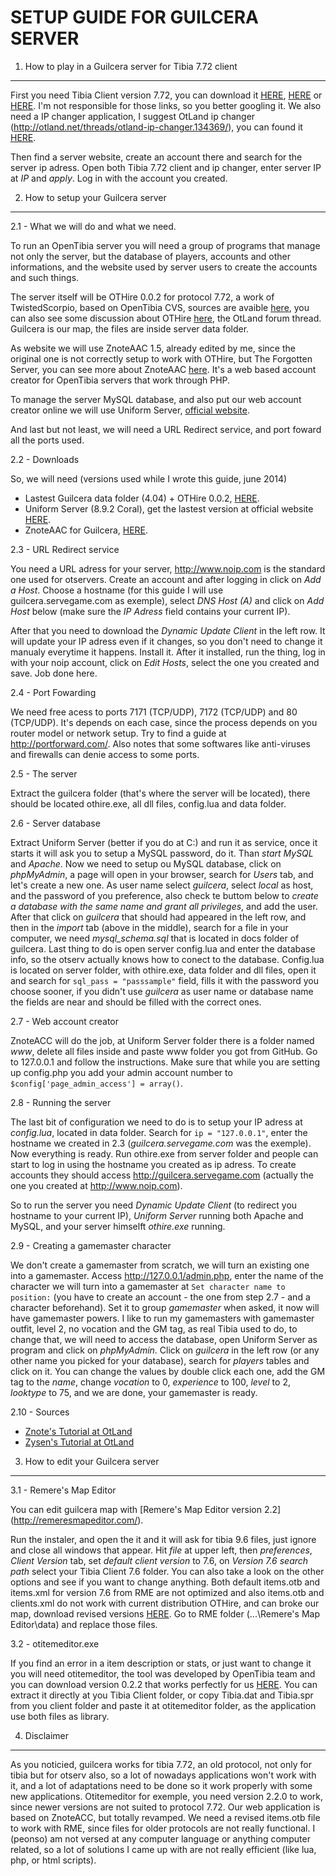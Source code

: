SETUP GUIDE FOR GUILCERA SERVER
===============================

1. How to play in a Guilcera server for Tibia 7.72 client
--------------------------------------------------------

First you need Tibia Client version 7.72, you can download it [HERE](http://lmgtfy.com/?q=Tibia+Client+7.72), [HERE](http://tibiaclient.com/?windows) or [HERE](http://remeresmapeditor.com/marklar.php?clients). I'm not responsible for those links, so you better googling it. We also need a IP changer application, I suggest OtLand ip changer (http://otland.net/threads/otland-ip-changer.134369/), you can found it [HERE](http://static.otland.net/ipchanger.exe).

Then find a server website, create an account there and search for the server ip adress. Open both Tibia 7.72 client and ip changer, enter server IP at *IP* and *apply*. Log in with the account you created.

2. How to setup your Guilcera server
------------------------------------

2.1 - What we will do and what we need.

To run an OpenTibia server you will need a group of programs that manage not only the server, but the database of players, accounts and other informations, and the website used by server users to create the accounts and such things.

The server itself will be OTHire 0.0.2 for protocol 7.72, a work of TwistedScorpio, based on OpenTibia CVS, sources are avaible [here](https://github.com/TwistedScorpio/OTHire/), you can also see some discussion about OTHire [here](http://otland.net/threads/7-72-othire-0-0-1b-based-in-otserv-trunk-latest.212153/), the OtLand forum thread. Guilcera is our map, the files are inside server data folder.

As website we will use ZnoteAAC 1.5, already edited by me, since the original one is not correctly setup to work with OTHire, but The Forgotten Server, you can see more about ZnoteAAC [here](https://github.com/Znote/ZnoteAAC/). It's a web based account creator for OpenTibia servers that work through PHP.

To manage the server MySQL database, and also put our web account creator online we will use Uniform Server, [official website](http://www.uniformserver.com/).

And last but not least, we will need a URL Redirect service, and port foward all the ports used.

2.2 - Downloads

So, we will need (versions used while I wrote this guide, june 2014)
- Lastest Guilcera data folder (4.04) + OTHire 0.0.2, [HERE](https://github.com/peonso/guilcera/tree/master/guilcera).
- Uniform Server (8.9.2 Coral), get the lastest version at official website [HERE](http://sourceforge.net/projects/miniserver/files/Uniform%20Server/8.9.2-Coral/Coral_8_9_2.exe/download).
- ZnoteAAC for Guilcera, [HERE](https://github.com/peonso/guilcera/tree/master/www).

2.3 - URL Redirect service

You need a URL adress for your server, http://www.noip.com is the standard one used for otservers. Create an account and after logging in click on *Add a Host*. Choose a hostname (for this guide I will use guilcera.servegame.com as exemple), select *DNS Host (A)* and click on *Add Host* below (make sure the *IP Adress* field contains your current IP).

After that you need to download the *Dynamic Update Client* in the left row. It will update your IP adress even if it changes, so you don't need to change it manualy everytime it happens. Install it. After it installed, run the thing, log in with your noip account, click on *Edit Hosts*, select the one you created and save. Job done here.

2.4 - Port Fowarding

We need free acess to ports 7171 (TCP/UDP), 7172 (TCP/UDP) and 80 (TCP/UDP). It's depends on each case, since the process depends on you router model or network setup. Try to find a guide at http://portforward.com/. Also notes that some softwares like anti-viruses and firewalls can denie access to some ports.

2.5 - The server

Extract the guilcera folder (that's where the server will be located), there should be located othire.exe, all dll files, config.lua and data folder.

2.6 - Server database

Extract Uniform Server (better if you do at C:\) and run it as service, once it starts it will ask you to setup a MySQL password, do it. Than *start MySQL* and *Apache*. Now we need to setup ou MySQL database, click on *phpMyAdmin*, a page will open in your browser, search for *Users* tab, and let's create a new one. As user name select *guilcera*, select *local* as host, and the password of you preference, also check te buttom below to *create a database with the same name and grant all privileges*, and add the user. After that click on *guilcera* that should had appeared in the left row, and then in the *import* tab (above in the middle), search for a file in your computer, we need *mysql_schema.sql* that is located in docs folder of guilcera. Last thing to do is open server config.lua and enter the database info, so the otserv actually knows how to conect to the database. Config.lua is located on server folder, with othire.exe, data folder and dll files, open it and search for `sql_pass = "passsample"` field, fills it with the password you choose sooner, if you didn't use *guilcera* as user name or database name the fields are near and should be filled with the correct ones.

2.7 - Web account creator

ZnoteACC will do the job, at Uniform Server folder there is a folder named *www*, delete all files inside and paste www folder you got from GitHub. Go to 127.0.0.1 and follow the instructions. Make sure that while you are setting up config.php you add your admin account number to `$config['page_admin_access'] = array()`.

2.8 - Running the server

The last bit of configuration we need to do is to setup your IP adress at *config.lua*, located in data folder. Search for `ip = "127.0.0.1"`, enter the hostname we created in 2.3 (*guilcera.servegame.com* was the exemple). Now everything is ready. Run othire.exe from server folder and people can start to log in using the hostname you created as ip adress. To create accounts they should access http://guilcera.servegame.com (actually the one you created at http://www.noip.com).

So to run the server you need *Dynamic Update Client* (to redirect you hostname to your current IP), *Uniform Server* running both Apache and MySQL, and your server himselft *othire.exe* running.

2.9 - Creating a gamemaster character

We don't create a gamemaster from scratch, we will turn an existing one into a gamemaster. Access http://127.0.0.1/admin.php, enter the name of the character we will turn into a gamemaster at `Set character name to position:` (you have to create an account - the one from step 2.7 - and a character beforehand). Set it to group *gamemaster* when asked, it now will have gamemaster powers. I like to run my gamemasters with gamemaster outfit, level 2, no vocation and the GM tag, as real Tibia used to do, to change that, we will need to access the database, open Uniform Server as program and click on *phpMyAdmin*. Click on *guilcera* in the left row (or any other name you picked for your database), search for *players* tables and click on it. You can change the values by double click each one, add the GM tag to the *name*, change *vocation* to 0, *experience* to 100, *level* to 2, *looktype* to 75, and we are done, your gamemaster is ready.

2.10 - Sources
- [Znote's Tutorial at OtLand](http://otland.net/threads/from-nothing-to-a-fully-working-secured-ot-server-uniform-server-tfs-0-3-6.77593/)
- [Zysen's Tutorial at OtLand](http://otland.net/threads/mysql-ultimate-tutorial-how-to-create-an-ot-with-pictures.106569/)

3. How to edit your Guilcera server
-----------------------------------

3.1 - Remere's Map Editor

You can edit guilcera map with [Remere's Map Editor version 2.2] (http://remeresmapeditor.com/).

Run the instaler, and open the it and it will ask for tibia 9.6 files, just ignore and close all windows that appear. Hit *file* at upper left, then  *preferences*, *Client Version* tab, set *default client version* to 7.6, on *Version 7.6 search path* select your Tibia Client 7.6 folder. You can also take a look on the other options and see if you want to change anything. Both default items.otb and items.xml for version 7.6 from RME are not optimized and also items.otb and clients.xml do not work with current distribution OTHire, and can broke our map, download revised versions [HERE](https://github.com/peonso/guilcera/raw/master/docs/rme_data). Go to RME folder (...\Remere's Map Editor\data) and replace those files.

3.2 - otitemeditor.exe

If you find an error in a item description or stats, or just want to change it you will need otitemeditor, the tool was developed by OpenTibia team and you can download version 0.2.2 that works perfectly for us [HERE](http://www.4shared.com/zip/jFtWifSjce/otitemeditor-022.html). You can extract it directly at you Tibia Client folder, or copy Tibia.dat and Tibia.spr from you client folder and paste it at otitemeditor folder, as the application use both files as library.

4. Disclaimer
-------------

As you noticied, guilcera works for tibia 7.72, an old protocol, not only for tibia but for otserv also, so a lot of nowadays applications won't work with it, and a lot of adaptations need to be done so it work properly with some new applications. Otitemeditor for exemple, you need version 2.2.0 to work, since newer versions are not suited to protocol 7.72. Our web application is based on ZnoteACC, but totally revamped. We need a revised items.otb file to work with RME, since files for older protocols are not really functional. I (peonso) am not versed at any computer language or anything computer related, so a lot of solutions I came up with are not really efficient (like lua, php, or html scripts).
